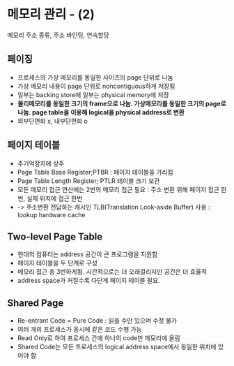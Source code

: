 # 메모리 관리 - (2)

메모리 주소 종류, 주소 바인딩, 연속할당



## 페이징

- 프로세스의 가상 메모리를 동일한 사이즈의 page 단위로 나눔
- 가상 메모리 내용이 page 단위로 noncontiguous하게 저장됨
- 일부는 backing store에 일부는 physical memory에 저장
- **물리메모리를 동일한 크기의 frame으로 나눔. 가상메모리를 동일한 크기의 page로 나눔. page table을 이용해 logical을 physical address로 변환**
- 외부단편화 x, 내부단편화 o





## 페이지 테이블

- 주기억장치에 상주
- Page Table Base Register;PTBR : 페이지 테이블을 가리킴
- Page Table Length Register; PTLR 테이블 크기 보관
- 모든 메모리 접근 연산에는 2번의 메모리 접근 필요 : 주소 변환 위해 페이지 접근 한번, 실제 위치에 접근 한번
- -> 주소변환 전담하는 캐시인 TLB(Translation Look-aside Buffer) 사용 : lookup hardware cache



## Two-level Page Table

- 현대의 컴퓨터는 address 공간이 큰 프로그램을 지원함
- 페이지 테이블을 두 단계로 구성
- 메모리 접근 총 3번하게됨. 시간적으로는 더 오래걸리지만 공간은 더 효율적
- address space가 커질수록 다단계 페이지 테이블 필요. 





## Shared Page

- Re-entrant Code = Pure Code : 읽을 수만 있으며 수정 불가
- 여러 개의 프로세스가 동시에 같은 코드 수행 가능
- Read Only로 하여 프로세스 간에 하나의 code만 메모리에 올림
- Shared Code는 모든 프로세스의 logical address space에서 동일한 위치에 있어야 함

